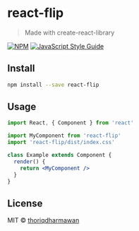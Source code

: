 # react-flip

> Made with create-react-library

[![NPM](https://img.shields.io/npm/v/react-flip.svg)](https://www.npmjs.com/package/react-flip) [![JavaScript Style Guide](https://img.shields.io/badge/code_style-standard-brightgreen.svg)](https://standardjs.com)

## Install

```bash
npm install --save react-flip
```

## Usage

```jsx
import React, { Component } from 'react'

import MyComponent from 'react-flip'
import 'react-flip/dist/index.css'

class Example extends Component {
  render() {
    return <MyComponent />
  }
}
```

## License

MIT © [thoriqdharmawan](https://github.com/thoriqdharmawan)
